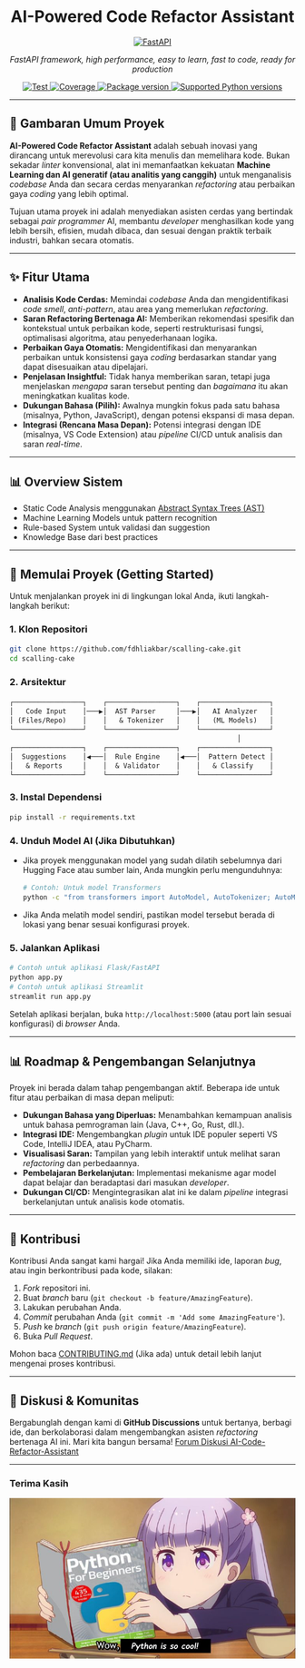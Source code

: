 <h1 style="text-align: center;">AI-Powered Code Refactor Assistant</h1>

<p align="center">
  <a href="https://fastapi.tiangolo.com"><img src="https://fastapi.tiangolo.com/img/logo-margin/logo-teal.png" alt="FastAPI"></a>
</p>
<p align="center">
    <em>FastAPI framework, high performance, easy to learn, fast to code, ready for production</em>
</p>
<p align="center">
<a href="https://github.com/fastapi/fastapi/actions?query=workflow%3ATest+event%3Apush+branch%3Amaster" target="_blank">
    <img src="https://github.com/fastapi/fastapi/actions/workflows/test.yml/badge.svg?event=push&branch=master" alt="Test">
</a>
<a href="https://coverage-badge.samuelcolvin.workers.dev/redirect/fastapi/fastapi" target="_blank">
    <img src="https://coverage-badge.samuelcolvin.workers.dev/fastapi/fastapi.svg" alt="Coverage">
</a>
<a href="https://pypi.org/project/fastapi" target="_blank">
    <img src="https://img.shields.io/pypi/v/fastapi?color=%2334D058&label=pypi%20package" alt="Package version">
</a>
<a href="https://pypi.org/project/fastapi" target="_blank">
    <img src="https://img.shields.io/pypi/pyversions/fastapi.svg?color=%2334D058" alt="Supported Python versions">
</a>
</p>


-----

## 🚀 Gambaran Umum Proyek

**AI-Powered Code Refactor Assistant** adalah sebuah inovasi yang dirancang untuk merevolusi cara kita menulis dan memelihara kode. Bukan sekadar *linter* konvensional, alat ini memanfaatkan kekuatan **Machine Learning dan AI generatif (atau analitis yang canggih)** untuk menganalisis *codebase* Anda dan secara cerdas menyarankan *refactoring* atau perbaikan gaya *coding* yang lebih optimal.

Tujuan utama proyek ini adalah menyediakan asisten cerdas yang bertindak sebagai *pair programmer* AI, membantu *developer* menghasilkan kode yang lebih bersih, efisien, mudah dibaca, dan sesuai dengan praktik terbaik industri, bahkan secara otomatis.

-----

## ✨ Fitur Utama

  * **Analisis Kode Cerdas:** Memindai *codebase* Anda dan mengidentifikasi *code smell*, *anti-pattern*, atau area yang memerlukan *refactoring*.
  * **Saran Refactoring Bertenaga AI:** Memberikan rekomendasi spesifik dan kontekstual untuk perbaikan kode, seperti restrukturisasi fungsi, optimalisasi algoritma, atau penyederhanaan logika.
  * **Perbaikan Gaya Otomatis:** Mengidentifikasi dan menyarankan perbaikan untuk konsistensi gaya *coding* berdasarkan standar yang dapat disesuaikan atau dipelajari.
  * **Penjelasan Insightful:** Tidak hanya memberikan saran, tetapi juga menjelaskan *mengapa* saran tersebut penting dan *bagaimana* itu akan meningkatkan kualitas kode.
  * **Dukungan Bahasa (Pilih):** Awalnya mungkin fokus pada satu bahasa (misalnya, Python, JavaScript), dengan potensi ekspansi di masa depan.
  * **Integrasi (Rencana Masa Depan):** Potensi integrasi dengan IDE (misalnya, VS Code Extension) atau *pipeline* CI/CD untuk analisis dan saran *real-time*.

-----

## 📊 Overview Sistem
- Static Code Analysis menggunakan <a href="https://en.wikipedia.org/wiki/Abstract_syntax_tree">Abstract Syntax Trees (AST)</a>
- Machine Learning Models untuk pattern recognition
- Rule-based System untuk validasi dan suggestion
- Knowledge Base dari best practices

-----

## 🚀 Memulai Proyek (Getting Started)

Untuk menjalankan proyek ini di lingkungan lokal Anda, ikuti langkah-langkah berikut:

### 1\. **Klon Repositori**

```bash
git clone https://github.com/fdhliakbar/scalling-cake.git
cd scalling-cake
```

### 2\. Arsitektur

```
┌─────────────────┐    ┌─────────────────┐    ┌─────────────────┐
│   Code Input    │───▶│  AST Parser     │───▶│   AI Analyzer   │
│ (Files/Repo)    │    │   & Tokenizer   │    │   (ML Models)   │
└─────────────────┘    └─────────────────┘    └─────────────────┘
                                                        │
┌─────────────────┐    ┌─────────────────┐    ┌─────────────────┐
│  Suggestions    │◀───│  Rule Engine    │◀───│  Pattern Detect │
│   & Reports     │    │  & Validator    │    │   & Classify    │
└─────────────────┘    └─────────────────┘    └─────────────────┘
```

### 3\. **Instal Dependensi**

```bash
pip install -r requirements.txt
```

### 4\. **Unduh Model AI (Jika Dibutuhkan)**

  * Jika proyek menggunakan model yang sudah dilatih sebelumnya dari Hugging Face atau sumber lain, Anda mungkin perlu mengunduhnya:
    ```bash
    # Contoh: Untuk model Transformers
    python -c "from transformers import AutoModel, AutoTokenizer; AutoModel.from_pretrained('MODEL_NAME'); AutoTokenizer.from_pretrained('MODEL_NAME')"
    ```
  * Jika Anda melatih model sendiri, pastikan model tersebut berada di lokasi yang benar sesuai konfigurasi proyek.

### 5\. **Jalankan Aplikasi**

```bash
# Contoh untuk aplikasi Flask/FastAPI
python app.py
# Contoh untuk aplikasi Streamlit
streamlit run app.py
```

Setelah aplikasi berjalan, buka `http://localhost:5000` (atau port lain sesuai konfigurasi) di *browser* Anda.

-----

## 📊 Roadmap & Pengembangan Selanjutnya

Proyek ini berada dalam tahap pengembangan aktif. Beberapa ide untuk fitur atau perbaikan di masa depan meliputi:

  * **Dukungan Bahasa yang Diperluas:** Menambahkan kemampuan analisis untuk bahasa pemrograman lain (Java, C++, Go, Rust, dll.).
  * **Integrasi IDE:** Mengembangkan *plugin* untuk IDE populer seperti VS Code, IntelliJ IDEA, atau PyCharm.
  * **Visualisasi Saran:** Tampilan yang lebih interaktif untuk melihat saran *refactoring* dan perbedaannya.
  * **Pembelajaran Berkelanjutan:** Implementasi mekanisme agar model dapat belajar dan beradaptasi dari masukan *developer*.
  * **Dukungan CI/CD:** Mengintegrasikan alat ini ke dalam *pipeline* integrasi berkelanjutan untuk analisis kode otomatis.

-----

## 🤝 Kontribusi

Kontribusi Anda sangat kami hargai\! Jika Anda memiliki ide, laporan *bug*, atau ingin berkontribusi pada kode, silakan:

1.  *Fork* repositori ini.
2.  Buat *branch* baru (`git checkout -b feature/AmazingFeature`).
3.  Lakukan perubahan Anda.
4.  *Commit* perubahan Anda (`git commit -m 'Add some AmazingFeature'`).
5.  *Push* ke *branch* (`git push origin feature/AmazingFeature`).
6.  Buka *Pull Request*.

Mohon baca [CONTRIBUTING.md](https://www.google.com/search?q=CONTRIBUTING.md) (Jika ada) untuk detail lebih lanjut mengenai proses kontribusi.

-----

## 💬 Diskusi & Komunitas

Bergabunglah dengan kami di **GitHub Discussions** untuk bertanya, berbagi ide, dan berkolaborasi dalam mengembangkan asisten *refactoring* bertenaga AI ini. Mari kita bangun bersama\! [Forum Diskusi AI-Code-Refactor-Assistant](https://www.google.com/search?q=https://github.com/USERNAME_ANDA/AI-Code-Refactor-Assistant/discussions)

-----

### Terima Kasih

<p align="center">
<img src="/frontend/public/images/python cool.jpeg" alt="Python Cool"/>
</p>
